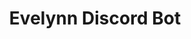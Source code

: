 ---
title: "Evelynn Discord Bot"
description: "A simple discord bot with NSFW features and simple usage tracking"
start_date: "Sep 18 2023"
end_date: "Jun 23 2025"
is_published: true
is_pinned: false
is_important: true
project_tags:
- Python
- pycord
- sqlite
- SQLModel
repository_link: "https://github.com/lalitm1004/evelynn-discord-bot"
---